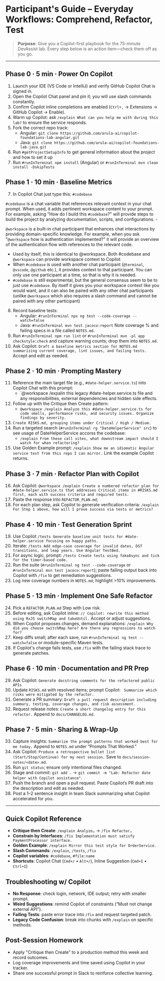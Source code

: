 # Participant's Guide – Everyday Workflows: Comprehend, Refactor, Test

> **Purpose**: Give you a Copilot-first playbook for the 75-minute DevAssist lab. Every step below is an action item—check them off as you go.

---

## Phase 0 · 5 min · Power On Copilot
1. Launch your IDE (VS Code or IntelliJ) and verify GitHub Copilot Chat is signed in.
2. Open the Copilot Chat panel and pin it; you will use slash commands constantly.
3. Confirm Copilot inline completions are enabled (`Ctrl+,` → Extensions → GitHub Copilot → Enable). 
4. Warm up Copilot: ask `/explain What can you help me with during this lab?` to ensure the service responds.
5. Fork the correct repo track:
   - Angular: `git clone https://github.com/arula-ai/copilot-foundations-lab-angular.git`
   - Java:    `git clone https://github.com/arula-ai/copilot-foundations-lab-java.git`
7. Run `#getProjectSetupInfo` to get general information about the project and how to set it up
6. Run `#runInTerminal npm install` (Angular) or `#runInTerminal mvn clean install -DskipTests`

## Phase 1 · 10 min · Baseline Metrics
7. In Copilot Chat just type this: `#codebase`

`#codebase` is a chat variable that references relevant context in your chat prompt. When used, it adds pertinent workspace content to your prompt. For example, asking "How do I build this `#codebase`?" will provide steps to build the project by analyzing documentation, scripts, and configurations. - 

`@workspace` is a built-in chat participant that enhances chat interactions by providing domain-specific knowledge. For example, when you ask "`@workspace` how is authentication implemented?" it will provide an overview of the authentication flow with references to the relevant code.

- Used by itself, this is identical to @workspace. Both #codebase and `@workspace` can provide workspace context to Copilot
- When `#codebase` is used with another chat participant (`@terminal`, `@vscode`, `@github` etc.), it provides context to that participant. You can only use one participant at a time, so that is why it is needed.
- `#codebase` is still experimental, but the general consensus seem to be to just use `#codebase`. By itself it gives you your workspace context like you would want, and it can also be paired with any other chat participants (unlike `@workspace` which also requires a slash command and cannot be paired with any other participant)

8. Record baseline tests:
   - Angular: `#runInTerminal npx ng test --code-coverage --watch=false`
   - Java: `#runInTerminal mvn test jacoco:report`
   Note coverage % and failing specs in a file called `NOTES.md`.
9. Run `#runInTerminal npm run lint` or `#runInTerminal mvn -pl app checkstyle:check` and capture warning counts; drop them into `NOTES.md`.
10. Ask Copilot: `Draft a baseline metrics section for NOTES.md summarizing current coverage, lint issues, and failing tests.` Accept and edit as needed.

## Phase 2 · 10 min · Prompting Mastery
11. Reference the main target file (e.g., `#date-helper.service.ts`) into Copilot Chat with this prompt:
    - `@workspace /expalin this legacy #date-helper.service.ts file and any responsibilities,
    external dependencies and hidden side effects.
12. Follow up with the Critique then Create pattern:
    - `@workspace /explain Analyze this #date-helper.service.ts for code smells, performance risks, and security issues. Organize findings by severity.`
13. `Create RISKS.md, grouping items under Critical / High / Medium.`
14. Run a targeted search (`#runInTerminal rg "DateHelperService" src`) to see usage of DateHelperService accorss the codebase:
    - `/explain From these call sites, what downstream impact should I watch for when refactoring?`
15. Use Golden Example prompt: `/explain Show me an idiomatic Angular service test from this repo I can mirror.` Link the example Copilot returns.

## Phase 3 · 7 min · Refactor Plan with Copilot
16. Ask Copilot: `@workspace /explain Create a numbered refactor plan for #date-helper.service.ts that addresses Critical items in #RISKS.md first, each with success criteria and required tests.`
17. Paste the response into `REFACTOR_PLAN.md`;
18. For each plan step, ask Copilot to generate verification criteria: `/explain For Step 1 above, how will I prove success via tests or metrics?`

## Phase 4 · 10 min · Test Generation Sprint
19. Use Copilot `/tests Generate baseline unit tests for #date-helper.service focusing on happy paths.`
20. Iterate: `/tests Add edge-case coverage for invalid dates, DST transitions, and leap years. Use Angular TestBed.`
21. For async logic, prompt: `/tests Create tests using fakeAsync and tick for the timer-based code.`
22. Run the suite (`#runInTerminal ng test --code-coverage` or `#runInTerminal mvn test jacoco:report`); paste failing output back into Copilot with `/fix` to get remediation suggestions.
23. Log new coverage numbers in `NOTES.md`; highlight >10% improvements.

## Phase 5 · 13 min · Implement One Safe Refactor
24. Pick a `REFACTOR_PLAN.md` Step with Low risk.
25. Before editing, ask Copilot inline: `// Copilot: rewrite this method using RxJS switchMap and takeUntil.` Accept or adjust suggestions.
26. When Copilot proposes changes, demand explanations: `/explain Why did you choose switchMap here? Are there any regressions to watch for?`
27. Keep diffs small; after each save, run `#runInTerminal ng test --watch=false` or module-specific Maven tests.
28. If Copilot's change fails tests, use `/fix` with the failing stack trace to generate patches.

## Phase 6 · 10 min · Documentation and PR Prep
29. Ask Copilot: `Generate docstring comments for the refactored public APIs`
30. Update `RISKS.md` with resolved items; prompt Copilot: ` Summarize which risks were mitigated by the refactor.`
31. Generate a PR summary: `Draft a pull request description including summary, testing, coverage changes, and risk assessment.`
32. Request release notes: `Create a short changelog entry for this refactor.` Append to `docs/CHANGELOG.md`.

## Phase 7 · 5 min · Sharing & Wrap-Up
33. Capture insights: `Summarize the prompt patterns that worked best for me today.` Append to `NOTES.md` under “Prompts That Worked.”
34. Ask Copilot: `Produce a retrospective bullet list (Start/Stop/Continue) for my next session.` Save to `docs/session-notes/<date>.md`.
35. Run `git status`; ensure only intentional files changed.
36. Stage and commit: `git add .` → `git commit -m "Lab: Refactor date helper with Copilot assistance"`.
37. Push the branch and open a pull request. Paste Copilot’s PR draft into the description and edit as needed.
38. Post a 1–2 sentence insight in team Slack summarizing what Copilot accelerated for you.

---

## Quick Copilot Reference
- **Critique then Create**: `/explain Analyze…` → `/fix Refactor…`
- **Constrain by Interfaces**: `/fix Implementation must satisfy PaymentProcessor interface.`
- **Golden Example**: `/explain Mirror this test style for OrderService.`
- **Slash Commands**: `/explain`, `/tests`, `/fix`
- **Copilot variables**: `#codebase`, `#file:name`
- **Shortcuts**: Copilot Chat (`Cmd+/` • `Alt+/`), Inline Suggestion (`Cmd+I` • `Ctrl+I`)

## Troubleshooting w/ Copilot
- **No Response**: check login, network, IDE output; retry with smaller prompt.
- **Weird Suggestions**: remind Copilot of constraints (“Must not change external API”).
- **Failing Tests**: paste error trace into `/fix` and request targeted patch.
- **Legacy Code Confusion**: break into chunks with `/explain` on specific methods.

## Post-Session Homework
- Apply "Critique then Create" to a production method this week and record outcomes.
- Log coverage improvements and time saved using Copilot in your tracker.
- Share one successful prompt in Slack to reinforce collective learning.